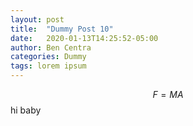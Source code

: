 ```yaml
---
layout: post
title:  "Dummy Post 10"
date:   2020-01-13T14:25:52-05:00
author: Ben Centra
categories: Dummy
tags: lorem ipsum
---
```

$$
F = MA
$$
hi baby
